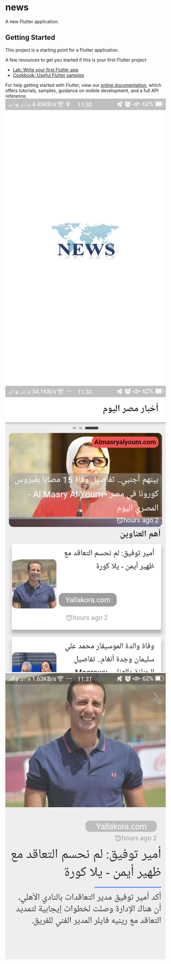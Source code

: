 # news

A new Flutter application.

## Getting Started


This project is a starting point for a Flutter application.

A few resources to get you started if this is your first Flutter project:

- [Lab: Write your first Flutter app](https://flutter.dev/docs/get-started/codelab)
- [Cookbook: Useful Flutter samples](https://flutter.dev/docs/cookbook)

For help getting started with Flutter, view our
[online documentation](https://flutter.dev/docs), which offers tutorials,
samples, guidance on mobile development, and a full API reference.
![](New%20folder/Screenshot_2020-04-09-23-30-44-27.png)![](New%20folder/Screenshot_2020-04-09-23-30-54-72.png)
![](New%20folder/Screenshot_2020-04-09-23-31-01-17.png)
